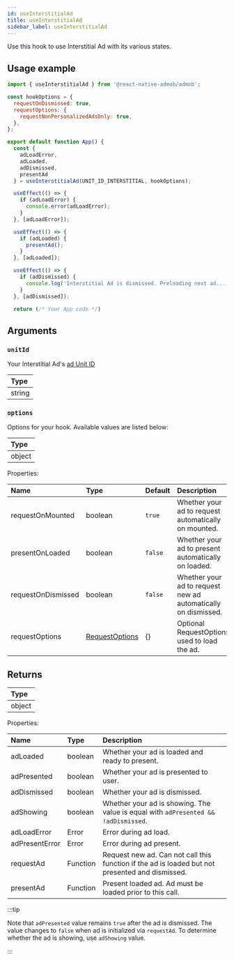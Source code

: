 ```yaml
---
id: useInterstitialAd
title: useInterstitialAd
sidebar_label: useInterstitialAd
---
```


Use this hook to use Interstitial Ad with its various states.

## Usage example

```js
import { useInterstitialAd } from '@react-native-admob/admob';

const hookOptions = {
  requestOnDismissed: true,
  requestOptions: {
    requestNonPersonalizedAdsOnly: true,
  },
};

export default function App() {
  const {
    adLoadError,
    adLoaded,
    adDismissed,
    presentAd
  } = useInterstitialAd(UNIT_ID_INTERSTITIAL, hookOptions);

  useEffect(() => {
    if (adLoadError) {
      console.error(adLoadError);
    }
  }, [adLoadError]);

  useEffect(() => {
    if (adLoaded) {
      presentAd();
    }
  }, [adLoaded]);

  useEffect(() => {
    if (adDismissed) {
      console.log('Interstitial Ad is dismissed. Preloading next ad...');
    }
  }, [adDismissed]);

  return (/* Your App code */)
```

## Arguments

### `unitId`

Your Interstitial Ad's [ad Unit ID](https://support.google.com/admob/answer/7356431)

| Type   |
| :----- |
| string |

### `options`

Options for your hook. Available values are listed below:

| Type   |
| :----- |
| object |

Properties:

| Name               | Type                             | Default | Description                                                   |
| :----------------- | :------------------------------- | :------ | :------------------------------------------------------------ |
| requestOnMounted   | boolean                          | `true`  | Whether your ad to request automatically on mounted.          |
| presentOnLoaded    | boolean                          | `false` | Whether your ad to present automatically on loaded.           |
| requestOnDismissed | boolean                          | `false` | Whether your ad to request new ad automatically on dismissed. |
| requestOptions     | [RequestOptions](RequestOptions) | {}      | Optional RequestOptions used to load the ad.                  |

## Returns

| Type   |
| :----- |
| object |

Properties:

| Name           | Type     | Description                                                                                     |
| :------------- | :------- | :---------------------------------------------------------------------------------------------- |
| adLoaded       | boolean  | Whether your ad is loaded and ready to present.                                                 |
| adPresented    | boolean  | Whether your ad is presented to user.                                                           |
| adDismissed    | boolean  | Whether your ad is dismissed.                                                                   |
| adShowing      | boolean  | Whether your ad is showing. The value is equal with `adPresented && !adDismissed`.              |
| adLoadError    | Error    | Error during ad load.                                                                           |
| adPresentError | Error    | Error during ad present.                                                                        |
| requestAd      | Function | Request new ad. Can not call this function if the ad is loaded but not presented and dismissed. |
| presentAd      | Function | Present loaded ad. Ad must be loaded prior to this call.                                        |

:::tip

Note that `adPresented` value remains `true` after the ad is dismissed. The value changes to `false` when ad is initialized via `requestAd`. To determine whether the ad is showing, use `adShowing` value.

:::